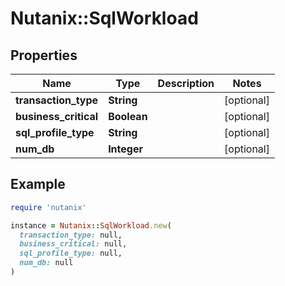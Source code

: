 # Nutanix::SqlWorkload

## Properties

| Name | Type | Description | Notes |
| ---- | ---- | ----------- | ----- |
| **transaction_type** | **String** |  | [optional] |
| **business_critical** | **Boolean** |  | [optional] |
| **sql_profile_type** | **String** |  | [optional] |
| **num_db** | **Integer** |  | [optional] |

## Example

```ruby
require 'nutanix'

instance = Nutanix::SqlWorkload.new(
  transaction_type: null,
  business_critical: null,
  sql_profile_type: null,
  num_db: null
)
```

